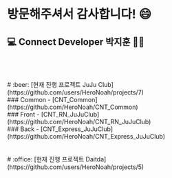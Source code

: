 # 방문해주셔서 감사합니다! 😄  

## :computer: Connect Developer 박지훈 👨‍💻
<br />
<br />
<br />
# :beer: [현재 진행 프로젝트 JuJu Club](https://github.com/users/HeroNoah/projects/7)
<br />
### Common - [CNT_Common](https://github.com/HeroNoah/CNT_Common)
<br />
### Front - [CNT_RN_JuJuClub](https://github.com/HeroNoah/CNT_RN_JuJuClub)
<br />
### Back - [CNT_Express_JuJuClub](https://github.com/HeroNoah/CNT_Express_JuJuClub)
<br />
<br />
<br />
# :office: [현재 진행 프로젝트 Daitda](https://github.com/users/HeroNoah/projects/5)
